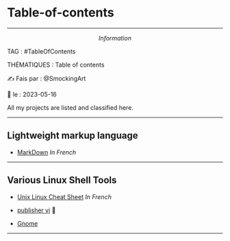 # Table-of-contents
---
$$Information$$

TAG :  #TableOfContents

THÉMATIQUES : Table of contents

✍ Fais par : @SmockingArt 

🧭 le : 2023-05-16 

All my projects are listed and classified here.

---

## Lightweight markup language

- [MarkDown](https://github.com/SmockingArt/MarkDown) *In French*

---
## Various Linux Shell Tools 

- [Unix Linux Cheat Sheet](https://github.com/SmockingArt/UnixLinuxCheatSheet) *In French*

- [publisher vi]() 🚧

- [Gnome](https://github.com/SmockingArt/Gnome/tree/main)

--- 

